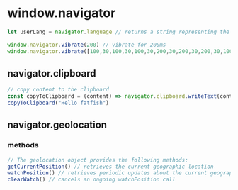 
# window.navigator

```js
let userLang = navigator.language // returns a string representing the preferred language of the user, usually the language of the browser UI. 
```

```js
window.navigator.vibrate(200) // vibrate for 200ms
window.navigator.vibrate([100,30,100,30,100,30,200,30,200,30,200,30,100,30,100,30,100]) // # Vibrate 'SOS' in Morse.
```

## navigator.clipboard

```js
// copy content to the clipboard
const copyToClipboard = (content) => navigator.clipboard.writeText(content)
copyToClipboard("Hello fatfish")
```

## navigator.geolocation

### methods

```js
// The geolocation object provides the following methods:
getCurrentPosition() // retrieves the current geographic location
watchPosition() // retrieves periodic updates about the current geographic location
clearWatch() // cancels an ongoing watchPosition call
```
